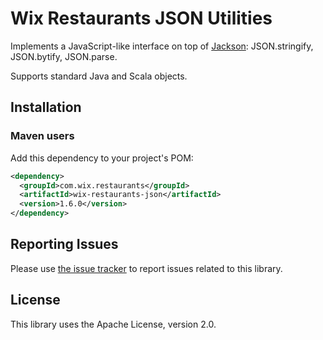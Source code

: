 # Wix Restaurants JSON Utilities
Implements a JavaScript-like interface on top of [Jackson](https://github.com/FasterXML/jackson): JSON.stringify, JSON.bytify, JSON.parse.

Supports standard Java and Scala objects.

## Installation
### Maven users

Add this dependency to your project's POM:

```xml
<dependency>
  <groupId>com.wix.restaurants</groupId>
  <artifactId>wix-restaurants-json</artifactId>
  <version>1.6.0</version>
</dependency>
```

## Reporting Issues

Please use [the issue tracker](https://github.com/wix/wix-restaurants-json/issues) to report issues related to this library.

## License
This library uses the Apache License, version 2.0.
